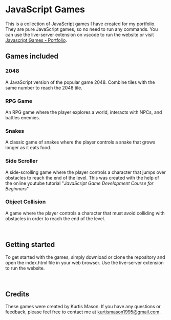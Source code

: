 # JavaScript Games
This is a collection of JavaScript games I have created for my portfolio. They are pure JavaScript games, so no need to run any commands. You can use the live-server extension on vscode to run the website or visit [Javascript Games - Portfolio](https://kurtismason1995.github.io/javascript-games/index.html).

## Games included
### 2048
A JavaScript version of the popular game 2048. Combine tiles with the same number to reach the 2048 tile.

### RPG Game
An RPG game where the player explores a world, interacts with NPCs, and battles enemies.

### Snakes
A classic game of snakes where the player controls a snake that grows longer as it eats food.

### Side Scroller
A side-scrolling game where the player controls a character that jumps over obstacles to reach the end of the level.
This was created with the help of the online youtube tutorial "*JavaScript Game Development Course for Beginners*"

### Object Collision
A game where the player controls a character that must avoid colliding with obstacles in order to reach the end of the level.

<br />

## Getting started
To get started with the games, simply download or clone the repository and open the index.html file in your web browser. Use the live-server extension to run the website.

<br />

## Credits
These games were created by Kurtis Mason. If you have any questions or feedback, please feel free to contact me at kurtismason1995@gmail.com.
